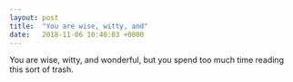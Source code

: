 ```yaml
---
layout: post
title:  "You are wise, witty, and"
date:   2018-11-06 10:40:03 +0000
---
```

You are wise, witty, and wonderful, but you spend too much time reading
this sort of trash.

